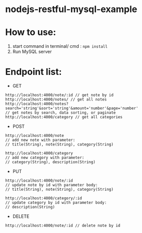 # nodejs-restful-mysql-example

# How to use:
1. start command in terminal/ cmd :
``` npm install ```
2. Run MySQL server

# Endpoint list:

- GET
 ```
 http://localhost:4000/note/:id // get note by id
 http://localhost:4000/notes/ // get all notes
 http://localhost:4000/notes?search='string'&sort='string'&amount='number'&page='number' 
 // get notes by search, data sorting, or paginate
 http://localhost:4000/category // get all categories
 ```
- POST
```
http://localhost:4000/note
// add new note with parameter:
// title(String), note(String), category(String)

http://localhost:4000/category
// add new category with parameter:
// category(String), description(String)
```
- PUT
```
http://localhost:4000/note/:id 
// update note by id with parameter body:
// title(String), note(String), category(String)

http://localhost:4000/category/:id
// update category by id with parameter body:
// description(String)
```
- DELETE
```
http://localhost:4000/note/:id // delete note by id
```

